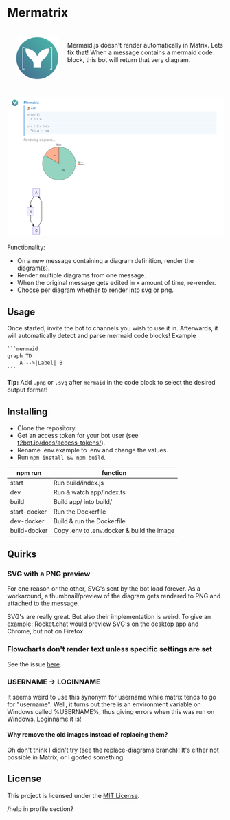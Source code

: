 # Mermatrix


<span>
<img src="assets/mermatrix.png" align="left" style="width:100px;height: 100px; margin: 20px;">
<br>

Mermaid.js doesn't render automatically in Matrix. Lets fix that!
When a message contains a mermaid code block, this bot will return that very diagram.
</span>

<img src="assets/Screenshot.png" clear="left" alt="A screenshot of Mermatrix in action" style="margin-top: 20px;" />

Functionality:
- On a new message containing a diagram definition, render the diagram(s).
- Render multiple diagrams from one message.
- When the original message gets edited in x amount of time, re-render.
- Choose per diagram whether to render into svg or png.

## Usage
Once started, invite the bot to channels you wish to use it in.
Afterwards, it will automatically detect and parse mermaid code blocks! Example

    ```mermaid
    graph TD
        A -->|Label| B
    ```

**Tip:** Add `.png` or `.svg` after `mermaid` in the code block to select the desired output format!


## Installing
- Clone the repository.
- Get an access token for your bot user (see [t2bot.io/docs/access_tokens/](https://t2bot.io/docs/access_tokens/)).
- Rename .env.example to .env and change the values.
- Run `npm install && npm build`.


|    npm run   |                   function                 |
| ------------ | ------------------------------------------ |
| start        | Run build/index.js                         |
| dev          | Run & watch app/index.ts                   |
| build        | Build app/ into build/                     |
| start-docker | Run the Dockerfile                         |
| dev-docker   | Build & run the Dockerfile                 |
| build-docker | Copy .env to .env.docker & build the image |


## Quirks
### SVG with a PNG preview
For one reason or the other, SVG's sent by the bot load forever.
As a workaround, a thumbnail/preview of the diagram gets rendered to PNG and attached to the message.

SVG's are really great. But also their implementation is weird. To give an example: Rocket.chat would preview SVG's on the desktop app and Chrome, but not on Firefox.

### Flowcharts don't render text unless specific settings are set
See the issue [here](https://github.com/mermaid-js/mermaid-cli/issues/112).

### USERNAME -> LOGINNAME
It seems weird to use this synonym for username while matrix tends to go for "username". Well, it turns out there is an environment variable on Windows called %USERNAME%, thus giving errors when this was run on Windows. Loginname it is!

#### Why remove the old images instead of replacing them?
Oh don't think I didn't try (see the replace-diagrams branch)! It's either not possible in Matrix, or I goofed something.

## License
This project is licensed under the [MIT License](LICENSE).


/help in profile section?
